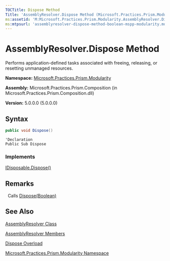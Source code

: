 ```yaml
---
TOCTitle: Dispose Method
Title: 'AssemblyResolver.Dispose Method (Microsoft.Practices.Prism.Modularity)'
ms:assetid: 'M:Microsoft.Practices.Prism.Modularity.AssemblyResolver.Dispose'
ms:mtpsurl: 'assemblyresolver-dispose-method-boolean-mspp-modularity.md'
---
```


# AssemblyResolver.Dispose Method

Performs application-defined tasks associated with freeing, releasing, or resetting unmanaged resources.

**Namespace:** [Microsoft.Practices.Prism.Modularity](mspp-modularity-namespace)

**Assembly:** Microsoft.Practices.Prism.Composition (in Microsoft.Practices.Prism.Composition.dll)

**Version:** 5.0.0.0 (5.0.0.0)

## Syntax

```C#
public void Dispose()
```

```VB
'Declaration
Public Sub Dispose
```

### Implements

[IDisposable.Dispose()](http://msdn.microsoft.com/en-us/library/es4s3w1d)

## Remarks

&nbsp;&nbsp;Calls [Dispose(Boolean)](assemblyresolver-dispose-method-boolean-mspp-modularity)

## See Also

[AssemblyResolver Class](assemblyresolver-class-mspp-modularity)

[AssemblyResolver Members](assemblyresolver-members-mspp-modularity)

[Dispose Overload](assemblyresolver-dispose-method-boolean-mspp-modularity)

[Microsoft.Practices.Prism.Modularity Namespace](mspp-modularity-namespace)
